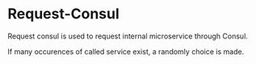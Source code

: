 # Request-Consul

Request consul is used to request internal microservice through Consul.

If many occurences of called service exist, a randomly choice is made.